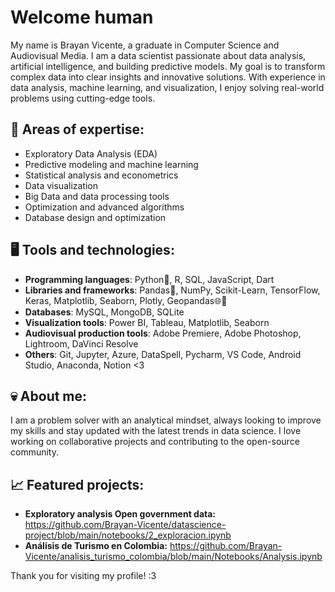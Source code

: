 # Welcome human
My name is Brayan Vicente, a graduate in Computer Science and Audiovisual Media. I am a data scientist passionate about data analysis, artificial intelligence, and building predictive models. My goal is to transform complex data into clear insights and innovative solutions. With experience in data analysis, machine learning, and visualization, I enjoy solving real-world problems using cutting-edge tools.

## 🚀 Areas of expertise:
- Exploratory Data Analysis (EDA)
- Predictive modeling and machine learning
- Statistical analysis and econometrics
- Data visualization
- Big Data and data processing tools
- Optimization and advanced algorithms
- Database design and optimization

## 🖥️ Tools and technologies:
- **Programming languages**: Python🐍, R, SQL, JavaScript, Dart
- **Libraries and frameworks**: Pandas🐼, NumPy, Scikit-Learn, TensorFlow, Keras, Matplotlib, Seaborn, Plotly, Geopandas🌐🐼
- **Databases**: MySQL, MongoDB, SQLite
- **Visualization tools**: Power BI, Tableau, Matplotlib, Seaborn
- **Audiovisual production tools**: Adobe Premiere, Adobe Photoshop, Lightroom, DaVinci Resolve
- **Others**: Git, Jupyter, Azure, DataSpell, Pycharm, VS Code, Android Studio, Anaconda, Notion <3

## 💀 About me:
I am a problem solver with an analytical mindset, always looking to improve my skills and stay updated with the latest trends in data science. I love working on collaborative projects and contributing to the open-source community.

## 📈 Featured projects:
- **Exploratory analysis Open government data:** https://github.com/Brayan-Vicente/datascience-project/blob/main/notebooks/2_exploracion.ipynb
- **Análisis de Turismo en Colombia:** https://github.com/Brayan-Vicente/analisis_turismo_colombia/blob/main/Notebooks/Analysis.ipynb

Thank you for visiting my profile! :3

